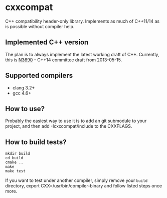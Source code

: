 cxxcompat
=========

C++ compatibility header-only library. Implements as much of C++11/14 as is possible without compiler help.

Implemented C++ version
-----------------------
The plan is to always implement the latest working draft of C++. Currently, this is [N3690](http://isocpp.org/files/papers/N3690.pdf) - C++14 committee draft from 2013-05-15.

Supported compilers
-------------------
- clang 3.2+
- gcc 4.6+

How to use?
-----------
Probably the easiest way to use it is to add an git submodule to your project, and then add -Icxxcompat/include to the CXXFLAGS.

How to build tests?
-------------------
	mkdir build
	cd build
	cmake ..
	make
	make test

If you want to test under another compiler, simply remove your `build` directory,
	export CXX=/usr/bin/compiler-binary
and follow listed steps once more.
